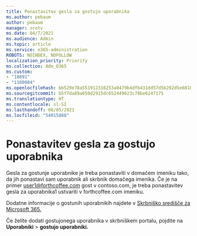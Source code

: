```yaml
---
title: Ponastavitev gesla za gostujo uporabnika
ms.author: pebaum
author: pebaum
manager: scotv
ms.date: 04/7/2021
ms.audience: Admin
ms.topic: article
ms.service: o365-administration
ROBOTS: NOINDEX, NOFOLLOW
localization_priority: Priority
ms.collection: Adm_O365
ms.custom:
- "10891"
- "1100004"
ms.openlocfilehash: bb529e78a551912316253a0479b4dfb431dd57d5b292d5e60103a32a6a9959fa
ms.sourcegitcommit: b5f7da89a650d2915dc652449623c78be6247175
ms.translationtype: HT
ms.contentlocale: sl-SI
ms.lasthandoff: 08/05/2021
ms.locfileid: "54015888"
---
```

# <a name="guest-user-password-reset"></a>Ponastavitev gesla za gostujo uporabnika

Gesla za gostunje uporabnike je treba ponastaviti v domačem imeniku tako, da jih ponastavi sam uporabnik ali skrbnik domačega imenika. Če je na primer user1@forthcoffee.com gost v contoso.com, je treba ponastavitev gesla za uporabnika1 ustvariti v forthcoffee.com imeniku.

Dodatne informacije o gostunih uporabnikih najdete v [Skrbniško središče za Microsoft 365.](https://docs.microsoft.com/microsoft-365/admin/add-users/about-guest-users)

Če želite dodati gostujonega uporabnika v skrbniškem portalu, pojdite na **Uporabniki**  >  **gostujo uporabniki.**
